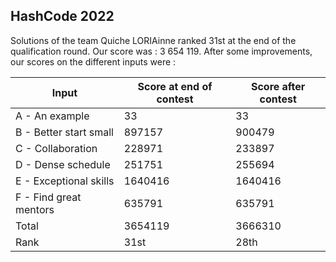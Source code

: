 ## HashCode 2022

Solutions of the team Quiche LORIAinne ranked 31st at the end of the qualification round. Our score was : 3 654 119. After some improvements, our scores on the different inputs were :

| Input | Score at end of contest | Score after contest |
| --- | --- | --- |
| A - An example | 33 | 33 |
| B - Better start small | 897157 | 900479 |
| C - Collaboration | 228971 | 233897 |
| D - Dense schedule | 251751 | 255694 |
| E - Exceptional skills | 1640416 | 1640416 |
| F - Find great mentors | 635791 | 635791 |
| Total | 3654119 | 3666310 |
| Rank | 31st | 28th |